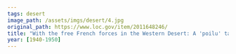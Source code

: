 ```yaml
---
tags: desert
image_path: /assets/imgs/desert/4.jpg
original_path: https://www.loc.gov/item/2011648246/
title: "With the free French forces in the Western Desert: A 'poilu' taking a drink after dinner"
year: [1940-1950]
---
```



